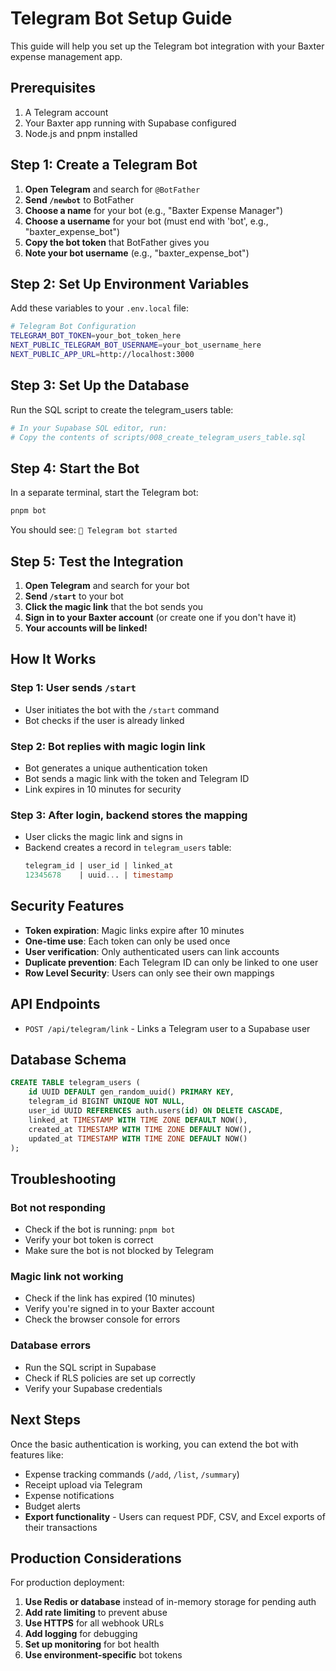 # Telegram Bot Setup Guide

This guide will help you set up the Telegram bot integration with your Baxter expense management app.

## Prerequisites

1. A Telegram account
2. Your Baxter app running with Supabase configured
3. Node.js and pnpm installed

## Step 1: Create a Telegram Bot

1. **Open Telegram** and search for `@BotFather`
2. **Send `/newbot`** to BotFather
3. **Choose a name** for your bot (e.g., "Baxter Expense Manager")
4. **Choose a username** for your bot (must end with 'bot', e.g., "baxter_expense_bot")
5. **Copy the bot token** that BotFather gives you
6. **Note your bot username** (e.g., "baxter_expense_bot")

## Step 2: Set Up Environment Variables

Add these variables to your `.env.local` file:

```bash
# Telegram Bot Configuration
TELEGRAM_BOT_TOKEN=your_bot_token_here
NEXT_PUBLIC_TELEGRAM_BOT_USERNAME=your_bot_username_here
NEXT_PUBLIC_APP_URL=http://localhost:3000
```

## Step 3: Set Up the Database

Run the SQL script to create the telegram_users table:

```bash
# In your Supabase SQL editor, run:
# Copy the contents of scripts/008_create_telegram_users_table.sql
```

## Step 4: Start the Bot

In a separate terminal, start the Telegram bot:

```bash
pnpm bot
```

You should see: `🤖 Telegram bot started`

## Step 5: Test the Integration

1. **Open Telegram** and search for your bot
2. **Send `/start`** to your bot
3. **Click the magic link** that the bot sends you
4. **Sign in to your Baxter account** (or create one if you don't have it)
5. **Your accounts will be linked!**

## How It Works

### Step 1: User sends `/start`
- User initiates the bot with the `/start` command
- Bot checks if the user is already linked

### Step 2: Bot replies with magic login link
- Bot generates a unique authentication token
- Bot sends a magic link with the token and Telegram ID
- Link expires in 10 minutes for security

### Step 3: After login, backend stores the mapping
- User clicks the magic link and signs in
- Backend creates a record in `telegram_users` table:
  ```sql
  telegram_id | user_id | linked_at
  12345678    | uuid... | timestamp
  ```

## Security Features

- **Token expiration**: Magic links expire after 10 minutes
- **One-time use**: Each token can only be used once
- **User verification**: Only authenticated users can link accounts
- **Duplicate prevention**: Each Telegram ID can only be linked to one user
- **Row Level Security**: Users can only see their own mappings

## API Endpoints

- `POST /api/telegram/link` - Links a Telegram user to a Supabase user

## Database Schema

```sql
CREATE TABLE telegram_users (
    id UUID DEFAULT gen_random_uuid() PRIMARY KEY,
    telegram_id BIGINT UNIQUE NOT NULL,
    user_id UUID REFERENCES auth.users(id) ON DELETE CASCADE,
    linked_at TIMESTAMP WITH TIME ZONE DEFAULT NOW(),
    created_at TIMESTAMP WITH TIME ZONE DEFAULT NOW(),
    updated_at TIMESTAMP WITH TIME ZONE DEFAULT NOW()
);
```

## Troubleshooting

### Bot not responding
- Check if the bot is running: `pnpm bot`
- Verify your bot token is correct
- Make sure the bot is not blocked by Telegram

### Magic link not working
- Check if the link has expired (10 minutes)
- Verify you're signed in to your Baxter account
- Check the browser console for errors

### Database errors
- Run the SQL script in Supabase
- Check if RLS policies are set up correctly
- Verify your Supabase credentials

## Next Steps

Once the basic authentication is working, you can extend the bot with features like:

- Expense tracking commands (`/add`, `/list`, `/summary`)
- Receipt upload via Telegram
- Expense notifications
- Budget alerts
- **Export functionality** - Users can request PDF, CSV, and Excel exports of their transactions

## Production Considerations

For production deployment:

1. **Use Redis or database** instead of in-memory storage for pending auth
2. **Add rate limiting** to prevent abuse
3. **Use HTTPS** for all webhook URLs
4. **Add logging** for debugging
5. **Set up monitoring** for bot health
6. **Use environment-specific** bot tokens 